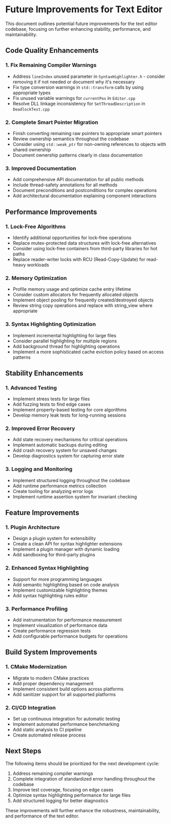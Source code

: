 # Future Improvements for Text Editor

This document outlines potential future improvements for the text editor codebase, focusing on further enhancing stability, performance, and maintainability.

## Code Quality Enhancements

### 1. Fix Remaining Compiler Warnings

- Address `lineIndex` unused parameter in `SyntaxHighlighter.h` - consider removing it if not needed or document why it's necessary
- Fix type conversion warnings in `std::transform` calls by using appropriate types
- Fix unused variable warnings for `currentPos` in `Editor.cpp`
- Resolve DLL linkage inconsistency for `SetThreadDescription` in `DeadlockTest.cpp`

### 2. Complete Smart Pointer Migration

- Finish converting remaining raw pointers to appropriate smart pointers
- Review ownership semantics throughout the codebase
- Consider using `std::weak_ptr` for non-owning references to objects with shared ownership
- Document ownership patterns clearly in class documentation

### 3. Improved Documentation

- Add comprehensive API documentation for all public methods
- Include thread-safety annotations for all methods
- Document preconditions and postconditions for complex operations
- Add architectural documentation explaining component interactions

## Performance Improvements

### 1. Lock-Free Algorithms

- Identify additional opportunities for lock-free operations
- Replace mutex-protected data structures with lock-free alternatives
- Consider using lock-free containers from third-party libraries for hot paths
- Replace reader-writer locks with RCU (Read-Copy-Update) for read-heavy workloads

### 2. Memory Optimization

- Profile memory usage and optimize cache entry lifetime
- Consider custom allocators for frequently allocated objects
- Implement object pooling for frequently created/destroyed objects
- Review string copy operations and replace with string_view where appropriate

### 3. Syntax Highlighting Optimization

- Implement incremental highlighting for large files
- Consider parallel highlighting for multiple regions
- Add background thread for highlighting operations
- Implement a more sophisticated cache eviction policy based on access patterns

## Stability Enhancements

### 1. Advanced Testing

- Implement stress tests for large files
- Add fuzzing tests to find edge cases
- Implement property-based testing for core algorithms
- Develop memory leak tests for long-running sessions

### 2. Improved Error Recovery

- Add state recovery mechanisms for critical operations
- Implement automatic backups during editing
- Add crash recovery system for unsaved changes
- Develop diagnostics system for capturing error state

### 3. Logging and Monitoring

- Implement structured logging throughout the codebase
- Add runtime performance metrics collection
- Create tooling for analyzing error logs
- Implement runtime assertion system for invariant checking

## Feature Improvements

### 1. Plugin Architecture

- Design a plugin system for extensibility
- Create a clean API for syntax highlighter extensions
- Implement a plugin manager with dynamic loading
- Add sandboxing for third-party plugins

### 2. Enhanced Syntax Highlighting

- Support for more programming languages
- Add semantic highlighting based on code analysis
- Implement customizable highlighting themes
- Add syntax highlighting rules editor

### 3. Performance Profiling

- Add instrumentation for performance measurement
- Implement visualization of performance data
- Create performance regression tests
- Add configurable performance budgets for operations

## Build System Improvements

### 1. CMake Modernization

- Migrate to modern CMake practices
- Add proper dependency management
- Implement consistent build options across platforms
- Add sanitizer support for all supported platforms

### 2. CI/CD Integration

- Set up continuous integration for automatic testing
- Implement automated performance benchmarking
- Add static analysis to CI pipeline
- Create automated release process

## Next Steps

The following items should be prioritized for the next development cycle:

1. Address remaining compiler warnings
2. Complete integration of standardized error handling throughout the codebase
3. Improve test coverage, focusing on edge cases
4. Optimize syntax highlighting performance for large files
5. Add structured logging for better diagnostics

These improvements will further enhance the robustness, maintainability, and performance of the text editor. 